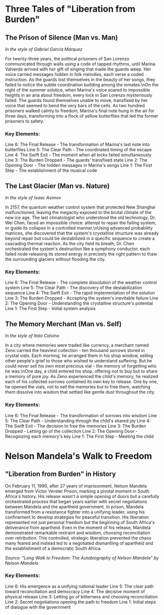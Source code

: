 # Three Tales of "Liberation from Burden"

## The Prison of Silence (Man vs. Man)
*In the style of Gabriel García Márquez*

For twenty-three years, the political prisoners of San Lorenzo communicated through walls using a code of tapped rhythms, until Marina Valverde arrived with her gift of singing that made the guards weep. Her voice carried messages hidden in folk melodies, each verse a coded instruction. As the guards lost themselves in the beauty of her songs, they failed to notice the subtle coordination building among the inmates.\nOn the night of the summer solstice, when Marina\'s voice soared to impossible heights in an aria about freedom, every lock in San Lorenzo mysteriously failed. The guards found themselves unable to move, transfixed by her voice that seemed to bend the very bars of the cells. As two hundred prisoners walked calmly to freedom, Marina\'s final note hung in the air for three days, transforming into a flock of yellow butterflies that led the former prisoners to safety.

### Key Elements:
Line 6: The Final Release - The transformation of Marina\'s last note into butterflies
Line 5: The Clear Path - The coordinated timing of the escape
Line 4: The Swift Exit - The moment when all locks failed simultaneously
Line 3: The Burden Dropped - The guards\' transfixed state
Line 2: The Opening Door - The hidden messages in Marina\'s songs
Line 1: The First Step - The establishment of the musical code

## The Last Glacier (Man vs. Nature)
*In the style of Isaac Asimov*

In 2157, the quantum weather control system that protected New Shanghai malfunctioned, leaving the megacity exposed to the brutal climate of the new ice age. The last climatologist who understood the old technology, Dr. Wei Chen, faced an impossible choice: attempt to repair the failing system, or guide its collapse in a controlled manner.\nUsing advanced probability matrices, she discovered that the system\'s crystalline structure was already beyond repair but could be destabilized in a specific sequence to create a cascading thermal reaction. As the city held its breath, Dr. Chen orchestrated the system\'s destruction like a symphony conductor, each failed node releasing its stored energy in precisely the right pattern to thaw the surrounding glaciers without flooding the city.

### Key Elements:
Line 6: The Final Release - The complete dissolution of the weather control system
Line 5: The Clear Path - The discovery of the destabilization sequence
Line 4: The Swift Exit - The rapid implementation of the solution
Line 3: The Burden Dropped - Accepting the system\'s inevitable failure
Line 2: The Opening Door - Understanding the crystalline structure\'s potential
Line 1: The First Step - Initial system analysis

## The Memory Merchant (Man vs. Self)
*In the style of Italo Calvino*

In a city where memories were traded like currency, a merchant named Zeno carried the heaviest collection - ten thousand sorrows stored in crystal vials. Each morning, he arranged them in his shop window, selling other people\'s grief to those who wished to understand suffering. But he could never sell his own most precious vial - the memory of forgetting who he was.\nOne day, a child entered his shop, offering not to buy but to share a memory of pure joy. As Zeno experienced the child\'s memory, he realized each of his collected sorrows contained its own key to release. One by one, he opened the vials, not to sell the memories but to free them, watching them dissolve into wisdom that settled like gentle dust throughout the city.

### Key Elements:
Line 6: The Final Release - The transformation of sorrows into wisdom
Line 5: The Clear Path - Understanding through the child\'s shared joy
Line 4: The Swift Exit - The decision to free the memories
Line 3: The Burden Dropped - Letting go of the collection
Line 2: The Opening Door - Recognizing each memory\'s key
Line 1: The First Step - Meeting the child
# Nelson Mandela\'s Walk to Freedom

## "Liberation from Burden" in History

On February 11, 1990, after 27 years of imprisonment, Nelson Mandela emerged from Victor Verster Prison, marking a pivotal moment in South Africa\'s history. His release wasn\'t a simple opening of doors but a carefully orchestrated process that began years earlier with secret negotiations between Mandela and the apartheid government. In prison, Mandela transformed from a resistance fighter into a unifying leader, using his confinement to develop strategies for peaceful transition. His liberation represented not just personal freedom but the beginning of South Africa\'s deliverance from apartheid. Even in the moment of his release, Mandela demonstrated remarkable restraint and wisdom, choosing reconciliation over retribution. This controlled, strategic liberation prevented the chaos many feared and instead led to a negotiated dismantling of apartheid and the establishment of a democratic South Africa.

*Source: "Long Walk to Freedom: The Autobiography of Nelson Mandela" by Nelson Mandela*

### Key Elements:
Line 6: His emergence as a unifying national leader
Line 5: The clear path toward reconciliation and democracy
Line 4: The decisive moment of physical release
Line 3: Letting go of bitterness and choosing reconciliation
Line 2: Secret negotiations opening the path to freedom
Line 1: Initial steps of dialogue with the government